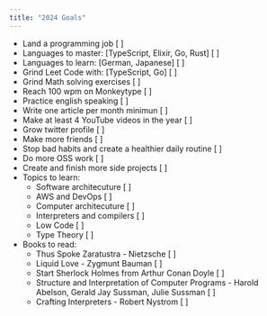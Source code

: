 ```yaml
---
title: "2024 Goals"
---
```


- Land a programming job [ ]
- Languages to master: [TypeScript, Elixir, Go, Rust] [ ]
- Languages to learn: [German, Japanese] [ ]
- Grind Leet Code with: [TypeScript, Go] [ ]
- Grind Math solving exercises [ ]
- Reach 100 wpm on Monkeytype [ ]
- Practice english speaking [ ]
- Write one article per month minimun [ ]
- Make at least 4 YouTube videos in the year [ ]
- Grow twitter profile [ ]
- Make more friends [ ]
- Stop bad habits and create a healthier daily routine [ ]
- Do more OSS work [ ]
- Create and finish more side projects [ ]
- Topics to learn:
    - Software architecuture [ ]
    - AWS and DevOps [ ]
    - Computer architecuture [ ]
    - Interpreters and compilers [ ]
    - Low Code [ ]
    - Type Theory [ ]
- Books to read:
    - Thus Spoke Zaratustra - Nietzsche [ ]
    - Liquid Love - Zygmunt Bauman [ ]
    - Start Sherlock Holmes from Arthur Conan Doyle [ ]
    - Structure and Interpretation of Computer Programs - Harold Abelson, Gerald Jay Sussman, Julie Sussman [ ]
    - Crafting Interpreters - Robert Nystrom [ ]
